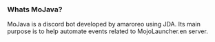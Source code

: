 ### Whats MoJava?
MoJava is a discord bot developed by amaroreo using JDA.
 Its main purpose is to help automate events related to MojoLauncher.en server.